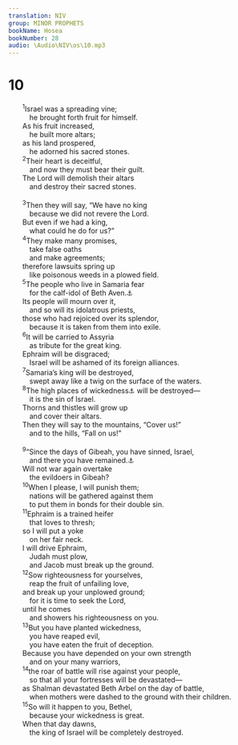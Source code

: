```yaml
---
translation: NIV
group: MINOR PROPHETS
bookName: Hosea 
bookNumber: 28
audio: \Audio\NIV\os\10.mp3
---
```


<div class="title"><h1>10</h1></div>
<span class="verse os_10_1">  <sup>1</sup>Israel was a spreading vine; <br/>   he brought forth fruit for himself. <br/>  As his fruit increased, <br/>   he built more altars; <br/>  as his land prospered, <br/>   he adorned his sacred stones. <br/></span>
<span class="verse os_10_2">  <sup>2</sup>Their heart is deceitful, <br/>   and now they must bear their guilt. <br/>  The Lord will demolish their altars <br/>   and destroy their sacred stones. <br/><br/></span>
<span class="verse os_10_3">  <sup>3</sup>Then they will say, “We have no king <br/>   because we did not revere the Lord. <br/>  But even if we had a king, <br/>   what could he do for us?” <br/></span>
<span class="verse os_10_4">  <sup>4</sup>They make many promises, <br/>   take false oaths <br/>   and make agreements; <br/>  therefore lawsuits spring up <br/>   like poisonous weeds in a plowed field. <br/></span>
<span class="verse os_10_5">  <sup>5</sup>The people who live in Samaria fear <br/>   for the calf-idol of Beth Aven.<a data-toggle="tooltip" data-placement="bottom" title="means house of wickedness (a derogatory name for Bethel, which means house of God ).">⚓</a><br/>  Its people will mourn over it, <br/>   and so will its idolatrous priests, <br/>  those who had rejoiced over its splendor, <br/>   because it is taken from them into exile. <br/></span>
<span class="verse os_10_6">  <sup>6</sup>It will be carried to Assyria <br/>   as tribute for the great king. <br/>  Ephraim will be disgraced; <br/>   Israel will be ashamed of its foreign alliances. <br/></span>
<span class="verse os_10_7">  <sup>7</sup>Samaria’s king will be destroyed, <br/>   swept away like a twig on the surface of the waters. <br/></span>
<span class="verse os_10_8">  <sup>8</sup>The high places of wickedness<a data-toggle="tooltip" data-placement="bottom" title="Hebrew aven, a reference to Beth Aven (a derogatory name for Bethel); see verse 5.">⚓</a> will be destroyed— <br/>   it is the sin of Israel. <br/>  Thorns and thistles will grow up <br/>   and cover their altars. <br/>  Then they will say to the mountains, “Cover us!” <br/>   and to the hills, “Fall on us!” <br/><br/></span>
<span class="verse os_10_9">  <sup>9</sup>“Since the days of Gibeah, you have sinned, Israel, <br/>   and there you have remained.<a data-toggle="tooltip" data-placement="bottom" title="Or there a stand was taken">⚓</a><br/>  Will not war again overtake <br/>   the evildoers in Gibeah? <br/></span>
<span class="verse os_10_10">  <sup>10</sup>When I please, I will punish them; <br/>   nations will be gathered against them <br/>   to put them in bonds for their double sin. <br/></span>
<span class="verse os_10_11">  <sup>11</sup>Ephraim is a trained heifer <br/>   that loves to thresh; <br/>  so I will put a yoke <br/>   on her fair neck. <br/>  I will drive Ephraim, <br/>   Judah must plow, <br/>   and Jacob must break up the ground. <br/></span>
<span class="verse os_10_12">  <sup>12</sup>Sow righteousness for yourselves, <br/>   reap the fruit of unfailing love, <br/>  and break up your unplowed ground; <br/>   for it is time to seek the Lord, <br/>  until he comes <br/>   and showers his righteousness on you. <br/></span>
<span class="verse os_10_13">  <sup>13</sup>But you have planted wickedness, <br/>   you have reaped evil, <br/>   you have eaten the fruit of deception. <br/>  Because you have depended on your own strength <br/>   and on your many warriors, <br/></span>
<span class="verse os_10_14">  <sup>14</sup>the roar of battle will rise against your people, <br/>   so that all your fortresses will be devastated— <br/>  as Shalman devastated Beth Arbel on the day of battle, <br/>   when mothers were dashed to the ground with their children. <br/></span>
<span class="verse os_10_15">  <sup>15</sup>So will it happen to you, Bethel, <br/>   because your wickedness is great. <br/>  When that day dawns, <br/>   the king of Israel will be completely destroyed. <br/></span>
